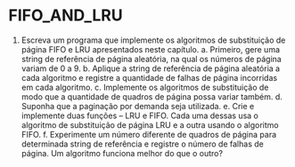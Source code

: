 # FIFO_AND_LRU
1. Escreva um programa que implemente os algoritmos de substituição de página FIFO e LRU
apresentados neste capítulo.
a. Primeiro, gere uma string de referência de página aleatória, na qual os números de
página variam de 0 a 9.
b. Aplique a string de referência de página aleatória a cada algoritmo e registre a
quantidade de falhas de página incorridas em cada algoritmo.
c. Implemente os algoritmos de substituição de modo que a quantidade de quadros de
página possa variar também.
d. Suponha que a paginação por demanda seja utilizada.
e. Crie e implemente duas funções – LRU e FIFO. Cada uma dessas usa o algoritmo de
substituição de página LRU e a outra usando o algoritmo FIFO.
f. Experimente um número diferente de quadros de página para determinada string de
referência e registre o número de falhas de página. Um algoritmo funciona melhor do
que o outro?
 
